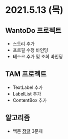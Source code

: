 # 2021.5.13 (목)

## WantoDo 프로젝트

- 스토리 추가
- 프로필 수정 바인딩
- 테스크 추가 및 조회 바인딩

## TAM 프로젝트

- TextLabel 추가
- LabelList 추가
- ContentBox 추가

## 알고리즘

- 백준 [정렬](https://www.acmicpc.net/step/22) 3문제

